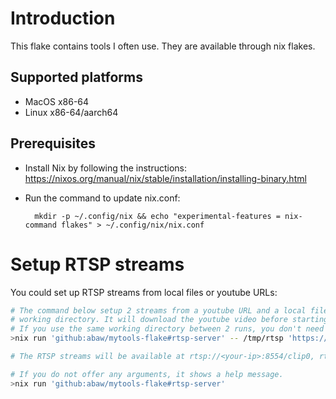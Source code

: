 # Introduction

This flake contains tools I often use. They are available through nix flakes.


## Supported platforms

- MacOS x86-64
- Linux x86-64/aarch64

## Prerequisites

- Install Nix by following the instructions:
  <https://nixos.org/manual/nix/stable/installation/installing-binary.html>

- Run the command to update nix.conf:

        mkdir -p ~/.config/nix && echo "experimental-features = nix-command flakes" > ~/.config/nix/nix.conf

# Setup RTSP streams

You could set up RTSP streams from local files or youtube URLs:
``` sh
# The command below setup 2 streams from a youtube URL and a local file(/tmp/video.mp4) using /tmp/rtsp as a
# working directory. It will download the youtube video before starting streaming, so it might take a while.
# If you use the same working directory between 2 runs, you don't need to download the same youtube video again.
>nix run 'github:abaw/mytools-flake#rtsp-server' -- /tmp/rtsp 'https://www.youtube.com/watch?v=AVBHlKJp9Mo' 'file:///tmp/video.mp4'

# The RTSP streams will be available at rtsp://<your-ip>:8554/clip0, rtsp://<your-ip>:8554/clip1 and so on.

# If you do not offer any arguments, it shows a help message.
>nix run 'github:abaw/mytools-flake#rtsp-server'
```
